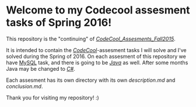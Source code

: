 # Welcome to my Codecool assesment tasks of Spring 2016!

This repository is the "continuing" of [*CodeCool_Assesments_Fall2015*](https://github.com/KoicsD/CodeCool_Assesments_Fall2015).

It is intended to contain the [*CodeCool*](https://www.codecool.com/)-assesment tasks I will solve and I've solved during the Spring of 2016.
On each assesment of this repository we have [MySQL](https://en.wikipedia.org/wiki/MySQL) task, and there is going to be [*Java*](https://en.wikipedia.org/wiki/Java_(programming_language)) as well.
After some months Java may be changed to [*C#*](https://en.wikipedia.org/wiki/C_Sharp_(programming_language)).

Each assesment has its own directory with its own *description.md* and *conclusion.md*.

Thank you for visiting my repository! :)
